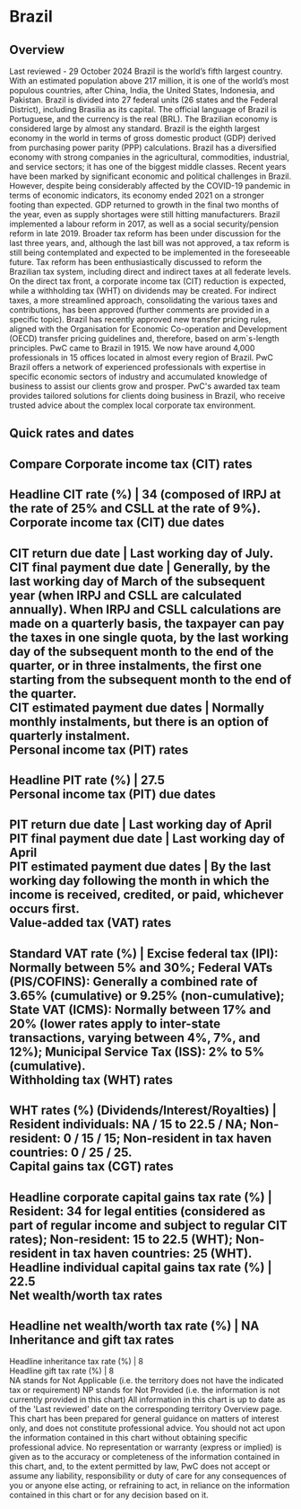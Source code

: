 # Brazil
## Overview
Last reviewed - 29 October 2024
Brazil is the world’s fifth largest country. With an estimated population above 217 million, it is one of the world’s most populous countries, after China, India, the United States, Indonesia, and Pakistan.
Brazil is divided into 27 federal units (26 states and the Federal District), including Brasilia as its capital. The official language of Brazil is Portuguese, and the currency is the real (BRL).
The Brazilian economy is considered large by almost any standard. Brazil is the eighth largest economy in the world in terms of gross domestic product (GDP) derived from purchasing power parity (PPP) calculations.
Brazil has a diversified economy with strong companies in the agricultural, commodities, industrial, and service sectors; it has one of the biggest middle classes.
Recent years have been marked by significant economic and political challenges in Brazil. However, despite being considerably affected by the COVID-19 pandemic in terms of economic indicators, its economy ended 2021 on a stronger footing than expected. GDP returned to growth in the final two months of the year, even as supply shortages were still hitting manufacturers.
Brazil implemented a labour reform in 2017, as well as a social security/pension reform in late 2019. Broader tax reform has been under discussion for the last three years, and, although the last bill was not approved, a tax reform is still being contemplated and expected to be implemented in the foreseeable future.
Tax reform has been enthusiastically discussed to reform the Brazilian tax system, including direct and indirect taxes at all federate levels. On the direct tax front, a corporate income tax (CIT) reduction is expected, while a withholding tax (WHT) on dividends may be created. For indirect taxes, a more streamlined approach, consolidating the various taxes and contributions, has been approved (further comments are provided in a specific topic). Brazil has recently approved new transfer pricing rules, aligned with the Organisation for Economic Co-operation and Development (OECD) transfer pricing guidelines and, therefore, based on arm`s-length principles. 
PwC came to Brazil in 1915. We now have around 4,000 professionals in 15 offices located in almost every region of Brazil. PwC Brazil offers a network of experienced professionals with expertise in specific economic sectors of industry and accumulated knowledge of business to assist our clients grow and prosper.
PwC's awarded tax team provides tailored solutions for clients doing business in Brazil, who receive trusted advice about the complex local corporate tax environment.
## Quick rates and dates
Compare
Corporate income tax (CIT) rates   
---  
Headline CIT rate (%) |  34 (composed of IRPJ at the rate of 25% and CSLL at the rate of 9%).  
Corporate income tax (CIT) due dates   
---  
CIT return due date |  Last working day of July.  
CIT final payment due date |  Generally, by the last working day of March of the subsequent year (when IRPJ and CSLL are calculated annually). When IRPJ and CSLL calculations are made on a quarterly basis, the taxpayer can pay the taxes in one single quota, by the last working day of the subsequent month to the end of the quarter, or in three instalments, the first one starting from the subsequent month to the end of the quarter.  
CIT estimated payment due dates |  Normally monthly instalments, but there is an option of quarterly instalment.  
Personal income tax (PIT) rates   
---  
Headline PIT rate (%) |  27.5  
Personal income tax (PIT) due dates   
---  
PIT return due date |  Last working day of April  
PIT final payment due date |  Last working day of April  
PIT estimated payment due dates |  By the last working day following the month in which the income is received, credited, or paid, whichever occurs first.  
Value-added tax (VAT) rates   
---  
Standard VAT rate (%) |  Excise federal tax (IPI): Normally between 5% and 30%; Federal VATs (PIS/COFINS): Generally a combined rate of 3.65% (cumulative) or 9.25% (non-cumulative);  State VAT (ICMS): Normally between 17% and 20% (lower rates apply to inter-state transactions, varying between 4%, 7%, and 12%); Municipal Service Tax (ISS): 2% to 5% (cumulative).  
Withholding tax (WHT) rates   
---  
WHT rates (%) (Dividends/Interest/Royalties) |  Resident individuals: NA / 15 to 22.5 / NA; Non-resident: 0 / 15 / 15; Non-resident in tax haven countries: 0 / 25 / 25.  
Capital gains tax (CGT) rates   
---  
Headline corporate capital gains tax rate (%) |  Resident: 34 for legal entities (considered as part of regular income and subject to regular CIT rates); Non-resident: 15 to 22.5 (WHT); Non-resident in tax haven countries: 25 (WHT).  
Headline individual capital gains tax rate (%) |  22.5  
Net wealth/worth tax rates   
---  
Headline net wealth/worth tax rate (%) |  NA  
Inheritance and gift tax rates   
---  
Headline inheritance tax rate (%) |  8  
Headline gift tax rate (%) |  8  
NA stands for Not Applicable (i.e. the territory does not have the indicated tax or requirement)
NP stands for Not Provided (i.e. the information is not currently provided in this chart) 
All information in this chart is up to date as of the 'Last reviewed' date on the corresponding territory Overview page. This chart has been prepared for general guidance on matters of interest only, and does not constitute professional advice. You should not act upon the information contained in this chart without obtaining specific professional advice. No representation or warranty (express or implied) is given as to the accuracy or completeness of the information contained in this chart, and, to the extent permitted by law, PwC does not accept or assume any liability, responsibility or duty of care for any consequences of you or anyone else acting, or refraining to act, in reliance on the information contained in this chart or for any decision based on it.

